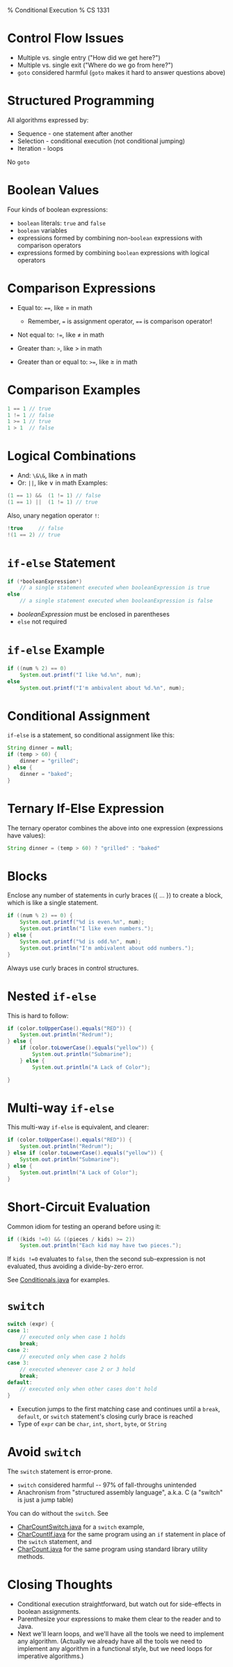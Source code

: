 % Conditional Execution
% CS 1331

# Control Flow Issues

- Multiple vs. single entry ("How did we get here?")
- Multiple vs. single exit ("Where do we go from here?")
- ``goto`` considered harmful (``goto`` makes it hard to answer questions above)

# Structured Programming

All algorithms expressed by:

- Sequence - one statement after another
- Selection - conditional execution (not conditional jumping)
- Iteration - loops

No ``goto``

# Boolean Values

Four kinds of boolean expressions:

- ``boolean`` literals: ``true`` and ``false``
- ``boolean`` variables
- expressions formed by combining non-``boolean`` expressions with comparison operators
- expressions formed by combining ``boolean`` expressions with logical operators

# Comparison Expressions

- Equal to: ``==``, like $=$ in math

    - Remember, ``=`` is assignment operator, ``==`` is comparison operator!

- Not equal to: ``!=``, like $\ne$ in math
- Greater than: ``>``, like $>$ in math
- Greater than or equal to: ``>=``, like $\ge$ in math


# Comparison Examples

```Java
1 == 1 // true
1 != 1 // false
1 >= 1 // true
1 > 1  // false
```

# Logical Combinations

- And: ``\&\&``, like $\land$ in math
- Or: ``||``, like $\lor$ in math
Examples:
```Java
(1 == 1) &&  (1 != 1) // false
(1 == 1) ||  (1 != 1) // true
```

Also, unary negation operator ``!``:

```Java
!true     // false
!(1 == 2) // true
```

# ``if-else`` Statement

```Java
if (*booleanExpression*)
    // a single statement executed when booleanExpression is true
else
    // a single statement executed when booleanExpression is false
```

- *booleanExpression* must be enclosed in parentheses
- ``else`` not required


# ``if-else`` Example

```Java
if ((num % 2) == 0)
    System.out.printf("I like %d.%n", num);
else
    System.out.printf("I'm ambivalent about %d.%n", num);
```

# Conditional Assignment

``if-else`` is a statement, so conditional assignment like this:

```Java
String dinner = null;
if (temp > 60) {
    dinner = "grilled";
} else {
    dinner = "baked";
}
```

# Ternary If-Else Expression

The ternary operator combines the above into one expression (expressions have values):

```Java
String dinner = (temp > 60) ? "grilled" : "baked"
```

# Blocks

Enclose any number of statements in curly braces ({ ... }) to create a block, which is like a single statement.

```Java
if ((num % 2) == 0) {
    System.out.printf("%d is even.%n", num);
    System.out.println("I like even numbers.");
} else {
    System.out.printf("%d is odd.%n", num);
    System.out.println("I'm ambivalent about odd numbers.");
}
```

Always use curly braces in control structures.

# Nested ``if-else``

This is hard to follow:

```Java
if (color.toUpperCase().equals("RED")) {
    System.out.println("Redrum!");
} else {
    if (color.toLowerCase().equals("yellow")) {
        System.out.println("Submarine");
    } else {
        System.out.println("A Lack of Color");

}
```

# Multi-way ``if-else``

This multi-way ``if-else`` is equivalent, and clearer:

```Java
if (color.toUpperCase().equals("RED")) {
    System.out.println("Redrum!");
} else if (color.toLowerCase().equals("yellow")) {
    System.out.println("Submarine");
} else {
    System.out.println("A Lack of Color");
}
```

# Short-Circuit Evaluation

Common idiom for testing an operand before using it:
```Java
if ((kids !=0) && ((pieces / kids) >= 2))
    System.out.println("Each kid may have two pieces.");
```

If ``kids !=0`` evaluates to ``false``, then the second sub-expression is not evaluated, thus avoiding a divide-by-zero error.

See [Conditionals.java](../code/basics/Conditionals.java) for examples.

# ``switch``

```Java
switch (expr) {
case 1:
    // executed only when case 1 holds
    break;
case 2:
    // executed only when case 2 holds
case 3:
    // executed whenever case 2 or 3 hold
    break;
default:
    // executed only when other cases don't hold
}
```

- Execution jumps to the first matching case and continues until a ``break``, ``default``, or ``switch`` statement's closing curly brace is reached
- Type of ``expr`` can be ``char``, ``int``, ``short``, ``byte``, or ``String``

# Avoid ``switch``

The ``switch`` statement is error-prone.

- ``switch`` considered harmful -- 97% of fall-throughs unintended
- Anachronism from "structured assembly language", a.k.a. C (a "switch" is just a jump table)

You can do without the ``switch``.  See

- [CharCountSwitch.java](../code/basics/CharCountSwitch.java) for a ``switch`` example,
- [CharCountIf.java](../code/basics/CharCountIf.java) for the same program using an ``if`` statement in place of the ``switch`` statement, and
-  [CharCount.java](../code/basics/CharCount.java) for the same program using standard library utility methods.

# Closing Thoughts

- Conditional execution straightforward, but watch out for side-effects in boolean assignments.
- Parenthesize your expressions to make them clear to the reader and to Java.
- Next we'll learn loops, and we'll have all the tools we need to implement any algorithm. (Actually we already have all the tools we need to implement any algorithm in a functional style, but we need loops for imperative algorithms.)
